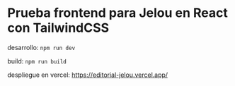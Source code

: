 # Prueba frontend para Jelou en React con TailwindCSS

desarrollo: `npm run dev`

build: `npm run build`

despliegue en vercel: https://editorial-jelou.vercel.app/
